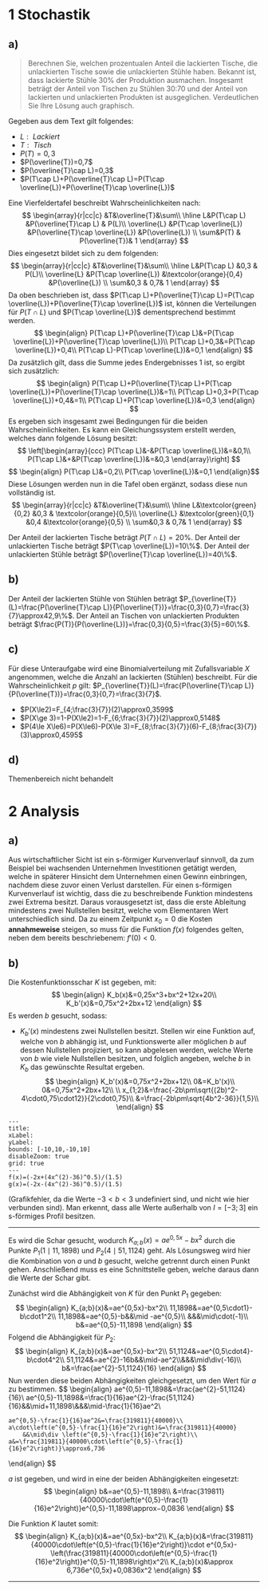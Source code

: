 # 1 Stochastik
## a)
>Berechnen Sie, welchen prozentualen Anteil die lackierten Tische, die unlackierten Tische sowie die unlackierten Stühle haben. Bekannt ist, dass lackierte Stühle 30% der Produktion ausmachen. Insgesamt beträgt der Anteil von Tischen zu Stühlen 30:70 und der Anteil von lackierten und unlackierten Produkten ist ausgeglichen. Verdeutlichen Sie Ihre Lösung auch graphisch.

Gegeben aus dem Text gilt folgendes:
- $L:\textit{ Lackiert}$
- $T:\textit{ Tisch}$
- $P(T)=0,3$
- $P(\overline{T})=0,7$
- $P(\overline{T}\cap L)=0,3$
- $P(T\cap L)+P(\overline{T}\cap L)=P(T\cap \overline{L})+P(\overline{T}\cap \overline{L})$

Eine Vierfeldertafel beschreibt Wahrscheinlichkeiten nach:
$$
\begin{array}{r|cc|c}
	&T&\overline{T}&\sum\\ \hline
	L&P(T\cap L) &P(\overline{T}\cap L) & P(L)\\
	\overline{L} &P(T\cap \overline{L}) &P(\overline{T}\cap \overline{L}) &P(\overline{L}) \\
	\sum&P(T) & P(\overline{T})& 1
\end{array}
$$
Dies eingesetzt bildet sich zu dem folgenden:
$$
\begin{array}{r|cc|c}
	&T&\overline{T}&\sum\\ \hline
	L&P(T\cap L) &0,3 & P(L)\\
	\overline{L} &P(T\cap \overline{L})
		&\textcolor{orange}{0,4} &P(\overline{L}) \\
	\sum&0,3 & 0,7& 1
\end{array}
$$
Da oben beschrieben ist, dass $P(T\cap L)+P(\overline{T}\cap L)=P(T\cap \overline{L})+P(\overline{T}\cap \overline{L})$ ist, können die Verteilungen für $P(T\cap L)$ und $P(T\cap \overline{L})$ dementsprechend bestimmt werden.
$$
\begin{align}
	P(T\cap L)+P(\overline{T}\cap L)&=P(T\cap \overline{L})+P(\overline{T}\cap \overline{L})\\
	P(T\cap L)+0,3&=P(T\cap \overline{L})+0,4\\
	P(T\cap L)-P(T\cap \overline{L})&=0,1
\end{align}
$$
Da zusätzlich gilt, dass die Summe jedes Endergebnisses $1$ ist, so ergibt sich zusätzlich:
$$
\begin{align}
	P(T\cap L)+P(\overline{T}\cap L)+P(T\cap \overline{L})+P(\overline{T}\cap \overline{L})&=1\\
	P(T\cap L)+0,3+P(T\cap \overline{L})+0,4&=1\\
	P(T\cap L)+P(T\cap \overline{L})&=0,3
\end{align}
$$
Es ergeben sich insgesamt zwei Bedingungen für die beiden Wahrscheinlichkeiten. Es kann ein Gleichungssystem erstellt werden, welches dann folgende Lösung besitzt:
$$
\left[\begin{array}{ccc}
	P(T\cap L)&-&P(T\cap \overline{L})&=&0,1\\
	P(T\cap L)&+&P(T\cap \overline{L})&=&0,3
\end{array}\right]
$$
$$
\begin{align}
	P(T\cap L)&=0,2\\
	P(T\cap \overline{L})&=0,1
\end{align}$$
Diese Lösungen werden nun in die Tafel oben ergänzt, sodass diese nun vollständig ist.
$$
\begin{array}{r|cc|c}
	&T&\overline{T}&\sum\\ \hline
	L&\textcolor{green}{0,2} &0,3 & \textcolor{orange}{0,5}\\
	\overline{L} &\textcolor{green}{0,1} 
		&0,4 &\textcolor{orange}{0,5} \\
	\sum&0,3 & 0,7& 1
\end{array}
$$

Der Anteil der lackierten Tische beträgt $P(T\cap L)=20\%$.
Der Anteil der unlackierten Tische beträgt $P(T\cap \overline{L})=10\%$.
Der Anteil der unlackierten Stühle beträgt $P(\overline{T}\cap \overline{L})=40\%$.

## b)
Der Anteil der lackierten Stühle von Stühlen beträgt $P_{\overline{T}}(L)=\frac{P(\overline{T}\cap L)}{P(\overline{T})}=\frac{0,3}{0,7}=\frac{3}{7}\approx42,9\%$.
Der Anteil an Tischen von unlackierten Produkten beträgt $\frac{P(T)}{P(\overline{L})}=\frac{0,3}{0,5}=\frac{3}{5}=60\%$.

## c)
Für diese Unteraufgabe wird eine Binomialverteilung mit Zufallsvariable $X$ angenommen, welche die Anzahl an lackierten (Stühlen) beschreibt. Für die Wahrscheinlichkeit $p$ gilt:
$P_{\overline{T}}(L)=\frac{P(\overline{T}\cap L)}{P(\overline{T})}=\frac{0,3}{0,7}=\frac{3}{7}$.

- $P(X\le2)=F_{4;\frac{3}{7}}(2)\approx0,3599$
- $P(X\ge 3)=1-P(X\le2)=1-F_{6;\frac{3}{7}}(2)\approx0,5148$
- $P(4\le X\le6)=P(X\le6)-P(X\le 3)=F_{8;\frac{3}{7}}(6)-F_{8;\frac{3}{7}}(3)\approx0,4595$

## d)
Themenbereich nicht behandelt

# 2 Analysis
## a)
Aus wirtschaftlicher Sicht ist ein s-förmiger Kurvenverlauf sinnvoll, da zum Beispiel bei wachsenden Unternehmen Investitionen getätigt werden, welche in späterer Hinsicht dem Unternehmen einen Gewinn einbringen, nachdem diese zuvor einen Verlust darstellen. Für einen s-förmigen Kurvenverlauf ist wichtig, dass die zu beschreibende Funktion mindestens zwei Extrema besitzt. Daraus vorausgesetzt ist, dass die erste Ableitung mindestens zwei Nullstellen besitzt, welche vom Elementaren Wert unterschiedlich sind. Da zu einem Zeitpunkt $x_0=0$ die Kosten **annahmeweise** steigen, so muss für die Funktion $f(x)$ folgendes gelten, neben dem bereits beschriebenem: $f'(0)<0$.

## b)
Die Kostenfunktionsschar $K$ ist gegeben, mit:
$$
\begin{align}
	K_b(x)&=0,25x^3+bx^2+12x+20\\
	K_b'(x)&=0,75x^2+2bx+12
\end{align}
$$
Es werden $b$ gesucht, sodass:
- $K_b'(x)$ mindestens zwei Nullstellen besitzt.
Stellen wir eine Funktion auf, welche von $b$ abhängig ist, und Funktionswerte aller möglichen $b$ auf dessen Nullstellen projiziert, so kann abgelesen werden, welche Werte von $b$ wie viele Nullstellen besitzen, und folglich angeben, welche $b$ in $K_b$ das gewünschte Resultat ergeben.
$$
\begin{align}
	K_b'(x)&=0,75x^2+2bx+12\\
	0&=K_b'(x)\\
	0&=0,75x^2+2bx+12\\
	\\
	x_{1;2}&=\frac{-2b\pm\sqrt{(2b)^2-4\cdot0,75\cdot12}}{2\cdot0,75}\\
	&=\frac{-2b\pm\sqrt{4b^2-36}}{1,5}\\
\end{align}
$$

```functionplot
---
title: 
xLabel: 
yLabel: 
bounds: [-10,10,-10,10]
disableZoom: true
grid: true
---
f(x)=(-2x+(4x^(2)-36)^0.5)/(1.5)
g(x)=(-2x-(4x^(2)-36)^0.5)/(1.5)
```
(Grafikfehler, da die Werte $-3<b<3$ undefiniert sind, und nicht wie hier verbunden sind).
Man erkennt, dass alle Werte außerhalb von $I=\left[-3;3\right]$ ein s-förmiges Profil besitzen.

---
Es wird die Schar gesucht, wodurch $K_{a;b}(x)=ae^{0,5x}-bx^2$ durch die Punkte $P_1(1\mid11,1898)$ und $P_2(4\mid51,1124)$ geht.
Als Lösungsweg wird hier die Kombination von $a$ und $b$ gesucht, welche getrennt durch einen Punkt gehen. Anschließend muss es eine Schnittstelle geben, welche daraus dann die Werte der Schar gibt.

Zunächst wird die Abhängigkeit von $K$ für den Punkt $P_1$ gegeben:
$$
\begin{align}
	K_{a;b}(x)&=ae^{0,5x}-bx^2\\
	11,1898&=ae^{0,5\cdot1}-b\cdot1^2\\
	11,1898&=ae^{0,5}-b&&\mid -ae^{0,5}\\
	&&&\mid\cdot(-1)\\
	b&=ae^{0,5}-11,1898
\end{align}
$$
Folgend die Abhängigkeit für $P_2$:
$$
\begin{align}
	K_{a;b}(x)&=ae^{0,5x}-bx^2\\
	51,1124&=ae^{0,5\cdot4}-b\cdot4^2\\
	51,1124&=ae^{2}-16b&&\mid-ae^2\\&&&\mid\div(-16)\\
	b&=\frac{ae^{2}-51,1124}{16}
\end{align}
$$
Nun werden diese beiden Abhängigkeiten gleichgesetzt, um den Wert für $a$ zu bestimmen.
$$
\begin{align}
	ae^{0,5}-11,1898&=\frac{ae^{2}-51,1124}{16}\\
	ae^{0,5}-11,1898&=\frac{1}{16}ae^{2}-\frac{51,1124}{16}&&\mid+11,1898\\&&&\mid-\frac{1}{16}ae^2\\
	
	ae^{0,5}-\frac{1}{16}ae^2&=\frac{319811}{40000​}\\
	a\cdot\left(e^{0,5}-\frac{1}{16}e^2\right)&=\frac{319811}{40000​}
		&&\mid\div \left(e^{0,5}-\frac{1}{16}e^2\right)\\
	a&=\frac{319811}{40000\cdot\left(e^{0,5}-\frac{1}{16}e^2\right)}\approx6,736
\end{align}
$$

$a$ ist gegeben, und wird in eine der beiden Abhängigkeiten eingesetzt:
$$
\begin{align}
	b&=ae^{0,5}-11,1898\\
	&=\frac{319811}{40000\cdot\left(e^{0,5}-\frac{1}{16}e^2\right)}e^{0,5}-11,1898\approx−0,0836
\end{align}
$$

Die Funktion $K$ lautet somit:
$$
\begin{align}
	K_{a;b}(x)&=ae^{0,5x}-bx^2\\
	K_{a;b}(x)&=\frac{319811}{40000\cdot\left(e^{0,5}-\frac{1}{16}e^2\right)}\cdot e^{0,5x}-\left(\frac{319811}{40000\cdot\left(e^{0,5}-\frac{1}{16}e^2\right)}e^{0,5}-11,1898\right)x^2\\
	K_{a;b}(x)&\approx 6,736e^{0,5x}+0,0836x^2
\end{align}
$$

---